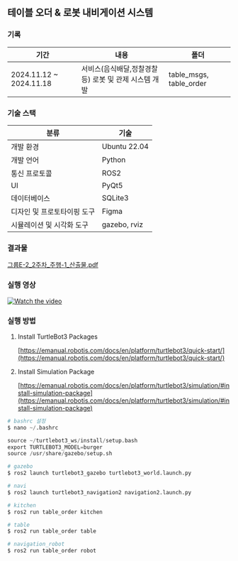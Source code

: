## 테이블 오더 & 로봇 내비게이션 시스템

### 기록

| 기간 | 내용 | 폴더 |
| --- | --- | --- |
| 2024.11.12 ~ 2024.11.18 | 서비스(음식배달,정찰경찰 등) 로봇 및 관제 시스템 개발 | table_msgs, table_order |

### 기술 스택

| 분류 | 기술 |
| --- | --- |
| 개발 환경 | Ubuntu 22.04 |
| 개발 언어 | Python |
| 통신 프로토콜 | ROS2 |
| UI | PyQt5 |
| 데이터베이스 | SQLite3 |
| 디자인 및 프로토타이핑 도구 | Figma |
| 시뮬레이션 및 시각화 도구 | gazebo, rviz |

### 결과물

[그룹E-2_2주차_주행-1_산출물.pdf](https://github.com/user-attachments/files/18392405/E-2_2._.-1_.pdf)

### 실행 영상

[![Watch the video](https://img.youtube.com/vi/J78Z3LMvhc0/hqdefault.jpg)](https://www.youtube.com/watch?v=J78Z3LMvhc0)

### 실행 방법

<aside>

1. Install TurtleBot3 Packages
    
    [https://emanual.robotis.com/docs/en/platform/turtlebot3/quick-start/](https://emanual.robotis.com/docs/en/platform/turtlebot3/quick-start/)
    
2. Install Simulation Package
    
    [https://emanual.robotis.com/docs/en/platform/turtlebot3/simulation/#install-simulation-package](https://emanual.robotis.com/docs/en/platform/turtlebot3/simulation/#install-simulation-package)
    
</aside>

```python
# bashrc 설정
$ nano ~/.bashrc

source ~/turtlebot3_ws/install/setup.bash
export TURTLEBOT3_MODEL=burger
source /usr/share/gazebo/setup.sh
```

```python
# gazebo
$ ros2 launch turtlebot3_gazebo turtlebot3_world.launch.py

# navi
$ ros2 launch turtlebot3_navigation2 navigation2.launch.py

# kitchen 
$ ros2 run table_order kitchen

# table
$ ros2 run table_order table 

# navigation_robot
$ ros2 run table_order robot
```
